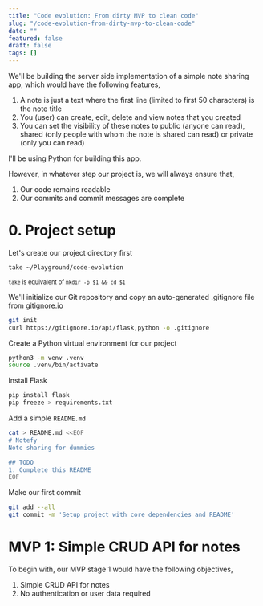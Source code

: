 ```yaml
---
title: "Code evolution: From dirty MVP to clean code"
slug: "/code-evolution-from-dirty-mvp-to-clean-code"
date: ""
featured: false
draft: false
tags: []
---
```


We'll be building the server side implementation of a simple note sharing app, which would have the following features,

1. A note is just a text where the first line (limited to first 50 characters) is the note title
2. You (user) can create, edit, delete and view notes that you created
3. You can set the visibility of these notes to public (anyone can read), shared (only people with whom the note is shared can read) or private (only you can read)

I'll be using Python for building this app.

However, in whatever step our project is, we will always ensure that,

1. Our code remains readable
2. Our commits and commit messages are complete

# 0. Project setup

Let's create our project directory first

```bash
take ~/Playground/code-evolution
```

<small>`take` is equivalent of `mkdir -p $1 && cd $1`</small>

We'll initialize our Git repository and copy an auto-generated .gitignore file from [gitignore.io](https://gitignore.io/)

```bash
git init
curl https://gitignore.io/api/flask,python -o .gitignore
```

Create a Python virtual environment for our project

```bash
python3 -m venv .venv
source .venv/bin/activate
```

Install Flask

```bash
pip install flask
pip freeze > requirements.txt
```

Add a simple `README.md`

```bash
cat > README.md <<EOF
# Notefy
Note sharing for dummies

## TODO
1. Complete this README
EOF
```

Make our first commit

```bash
git add --all
git commit -m 'Setup project with core dependencies and README'
```

# MVP 1: Simple CRUD API for notes

To begin with, our MVP stage 1 would have the following objectives,

1. Simple CRUD API for notes
2. No authentication or user data required
